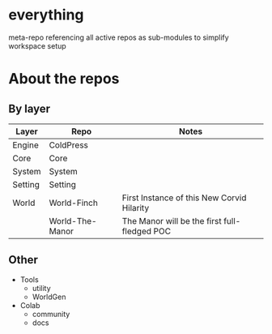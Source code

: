 # everything

meta-repo referencing all active repos as sub-modules to simplify workspace setup

# About the repos

## By layer

| Layer | Repo | Notes |
| ----- | ---- | ----- |
| Engine | ColdPress | |
| Core | Core | |
| System | System | |
| Setting | Setting | |
| World | World-Finch | First Instance of this New Corvid Hilarity |
|       | World-The-Manor | The Manor will be the first full-fledged POC |

## Other

- Tools
  - utility
  - WorldGen
- Colab
  - community
  - docs
